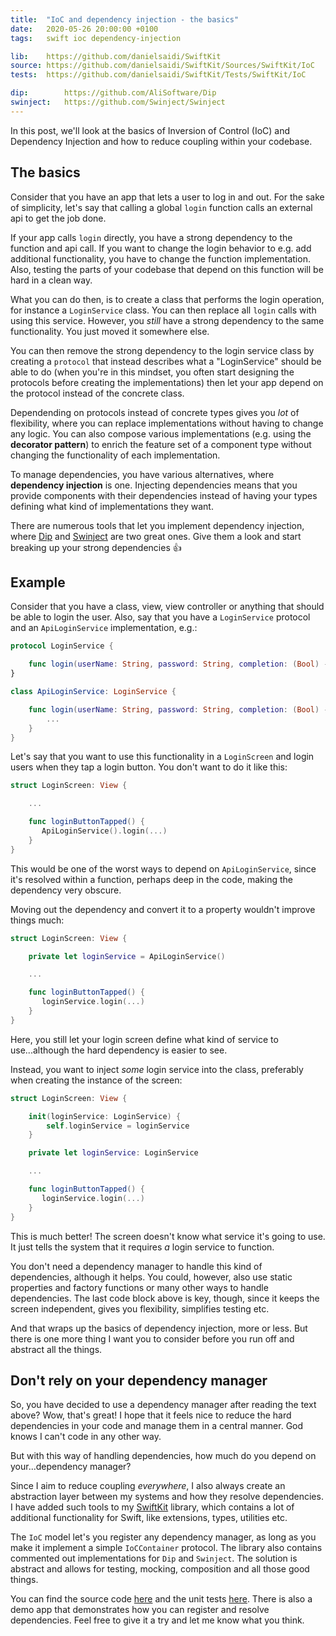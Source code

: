 ```yaml
---
title:  "IoC and dependency injection - the basics"
date:   2020-05-26 20:00:00 +0100
tags:   swift ioc dependency-injection

lib:    https://github.com/danielsaidi/SwiftKit
source: https://github.com/danielsaidi/SwiftKit/Sources/SwiftKit/IoC
tests:  https://github.com/danielsaidi/SwiftKit/Tests/SwiftKit/IoC

dip:        https://github.com/AliSoftware/Dip
swinject:   https://github.com/Swinject/Swinject
---
```


In this post, we'll look at the basics of Inversion of Control (IoC) and Dependency Injection and how to reduce coupling within your codebase.


## The basics

Consider that you have an app that lets a user to log in and out. For the sake of simplicity, let's say that calling a global `login` function calls an external api to get the job done.

If your app calls `login` directly, you have a strong dependency to the function and api call. If you want to change the login behavior to e.g. add additional functionality, you have to change the function implementation. Also, testing the parts of your codebase that depend on this function will be hard in a clean way.

What you can do then, is to create a class that performs the login operation, for instance a `LoginService` class. You can then replace all `login` calls with using this service. However, you *still* have a strong dependency to the same functionality. You just moved it somewhere else.

You can then remove the strong dependency to the login service class by creating a `protocol` that instead describes what a "LoginService" should be able to do (when you're in this mindset, you often start designing the protocols before creating the implementations) then let your app depend on the protocol instead of the concrete class.

Dependending on protocols instead of concrete types gives you *lot* of flexibility, where you can replace implementations without having to change any logic. You can also compose various implementations (e.g. using the **decorator pattern**) to enrich the feature set of a component type without changing the functionality of each implementation.

To manage dependencies, you have various alternatives, where **dependency injection** is one. Injecting dependencies means that you provide components with their dependencies instead of having your types defining what kind of implementations they want.

There are numerous tools that let you implement dependency injection, where [Dip]({{page.dip}}) and [Swinject]({{page.swinject}}) are two great ones. Give them a look and start breaking up your strong dependencies 👍


## Example

Consider that you have a class, view, view controller or anything that should be able to login the user. Also, say that you have a `LoginService` protocol and an `ApiLoginService` implementation, e.g.:

```swift
protocol LoginService {

    func login(userName: String, password: String, completion: (Bool) -> Void)
}

class ApiLoginService: LoginService {

    func login(userName: String, password: String, completion: (Bool) -> Void) {
        ...
    }
}
```

Let's say that you want to use this functionality in a `LoginScreen` and login users when they tap a login button. You don't want to do it like this:

```swift
struct LoginScreen: View {

    ...

    func loginButtonTapped() {
       ApiLoginService().login(...)
    }
}
```

This would be one of the worst ways to depend on `ApiLoginService`, since it's resolved within a function, perhaps deep in the code, making the dependency very obscure. 

Moving out the dependency and convert it to a property wouldn't improve things much:

```swift
struct LoginScreen: View {

    private let loginService = ApiLoginService()

    ...

    func loginButtonTapped() {
       loginService.login(...)
    }
}
```

Here, you still let your login screen define what kind of service to use...although the hard dependency is easier to see. 

Instead, you want to inject *some* login service into the class, preferably when creating the instance of the screen:



```swift
struct LoginScreen: View {

    init(loginService: LoginService) {
        self.loginService = loginService
    }

    private let loginService: LoginService

    ...

    func loginButtonTapped() {
       loginService.login(...)
    }
}
```

This is much better! The screen doesn't know what service it's going to use. It just tells the system that it requires *a* login service to function.

You don't need a dependency manager to handle this kind of dependencies, although it helps. You could, however, also use static properties and factory functions or many other ways to handle dependencies. The last code block above is key, though, since it keeps the screen independent, gives you flexibility, simplifies testing etc.

And that wraps up the basics of dependency injection, more or less. But there is one more thing I want you to consider before you run off and abstract all the things.


## Don't rely on your dependency manager

So, you have decided to use a dependency manager after reading the text above? Wow, that's great! I hope that it feels nice to reduce the hard dependencies in your code and manage them in a central manner. God knows I can't code in any other way. 

But with this way of handling dependencies, how much do you depend on your...dependency manager?

Since I aim to reduce coupling *everywhere*, I also always create an abstraction layer between my systems and how they resolve dependencies. I have added such tools to my [SwiftKit]({{page.lib}}) library, which contains a lot of additional functionality for Swift, like extensions, types, utilities etc.

The `IoC` model let's you register any dependency manager, as long as you make it implement a simple `IoCContainer` protocol. The library also contains commented out implementations for `Dip` and `Swinject`. The solution is abstract and allows for testing, mocking, composition and all those good things.

You can find the source code [here]({{page.source}}) and the unit tests [here]({{page.tests}}). There is also a demo app that demonstrates how you can register and resolve dependencies. Feel free to give it a try and let me know what you think.